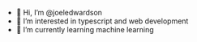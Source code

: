 - 👋 Hi, I’m @joeledwardson
- 👀 I’m interested in typescript and web development
- 🌱 I’m currently learning machine learning
